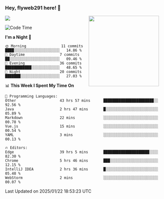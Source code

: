 ### Hey, flyweb291 here! 👋

![](https://metrics.lecoq.io/cherry291?template=classic&config.timezone=Asia%2FShanghai)
<img align='right' src="https://media.giphy.com/media/M9gbBd9nbDrOTu1Mqx/giphy.gif" width="230">
<!-- ![](https://github-readme-stats-ouuan.vercel.app/api?username=flyweb291&theme=dark&show_icons=true) -->

<!--START_SECTION:waka-->
![Code Time](http://img.shields.io/badge/Code%20Time-800%20hrs%2036%20mins-blue)

**I'm a Night 🦉** 

```text
🌞 Morning                11 commits          ████░░░░░░░░░░░░░░░░░░░░░   14.86 % 
🌆 Daytime                7 commits           ██░░░░░░░░░░░░░░░░░░░░░░░   09.46 % 
🌃 Evening                36 commits          ████████████░░░░░░░░░░░░░   48.65 % 
🌙 Night                  20 commits          ███████░░░░░░░░░░░░░░░░░░   27.03 % 
```


📊 **This Week I Spent My Time On** 

```text
💬 Programming Languages: 
Other                    43 hrs 57 mins      ███████████████████████░░   92.56 % 
Java                     2 hrs 47 mins       █░░░░░░░░░░░░░░░░░░░░░░░░   05.89 % 
Markdown                 22 mins             ░░░░░░░░░░░░░░░░░░░░░░░░░   00.78 % 
Vue.js                   15 mins             ░░░░░░░░░░░░░░░░░░░░░░░░░   00.54 % 
YAML                     3 mins              ░░░░░░░░░░░░░░░░░░░░░░░░░   00.13 % 

🔥 Editors: 
Edge                     39 hrs 5 mins       █████████████████████░░░░   82.30 % 
Chrome                   5 hrs 46 mins       ███░░░░░░░░░░░░░░░░░░░░░░   12.15 % 
IntelliJ IDEA            2 hrs 36 mins       █░░░░░░░░░░░░░░░░░░░░░░░░   05.48 % 
WebStorm                 2 mins              ░░░░░░░░░░░░░░░░░░░░░░░░░   00.07 % 
```


 Last Updated on 2025/01/22 18:53:23 UTC
<!--END_SECTION:waka-->

<!--
**flyweb291/数字游牧人** is a ✨ _special_ ✨ repository because its `README.md` (this file) appears on your GitHub profile.

Here are some ideas to get you started:

- 🔭 I’m currently working on ...
- 🌱 I’m currently learning ...
- 👯 I’m looking to collaborate on ...
- 🤔 I’m looking for help with ...
- 💬 Ask me about ...
- 📫 How to reach me: ...
- 😄 Pronouns: ...
- ⚡ Fun fact: ...
-->
